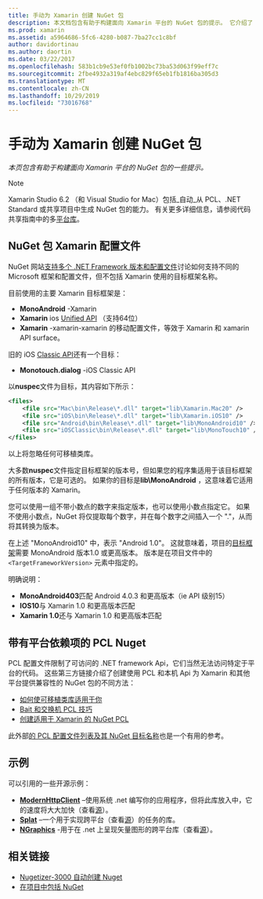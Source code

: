 ```yaml
---
title: 手动为 Xamarin 创建 NuGet 包
description: 本文档包含有助于构建面向 Xamarin 平台的 NuGet 包的提示。 它介绍了 NuGet 包 Xamarin 配置文件、带有平台依赖项的 PCL Nuget 以及指向各种开源示例的链接。
ms.prod: xamarin
ms.assetid: a5964686-5fc6-4280-b087-7ba27cc1c8bf
author: davidortinau
ms.author: daortin
ms.date: 03/22/2017
ms.openlocfilehash: 583b1cb9e53ef0fb1002bc73ba53d063f99eff7c
ms.sourcegitcommit: 2fbe4932a319af4ebc829f65eb1fb1816ba305d3
ms.translationtype: MT
ms.contentlocale: zh-CN
ms.lasthandoff: 10/29/2019
ms.locfileid: "73016768"
---
```

# <a name="manually-creating-nuget-packages-for-xamarin"></a>手动为 Xamarin 创建 NuGet 包

_本页包含有助于构建面向 Xamarin 平台的 NuGet 包的一些提示。_

> [!NOTE]
> Xamarin Studio 6.2 （和 Visual Studio for Mac）包括_自动_从 PCL、.NET Standard 或共享项目中生成 NuGet 包的能力。 有关更多详细信息，请参阅代码共享指南中的多[平台库](~/cross-platform/app-fundamentals/nuget-multiplatform-libraries/index.md)。

## <a name="nuget-package-xamarin-profiles"></a>NuGet 包 Xamarin 配置文件

NuGet 网站[支持多个 .NET Framework 版本和配置文件](https://docs.nuget.org/create/enforced-package-conventions)讨论如何支持不同的 Microsoft 框架和配置文件，但不包括 Xamarin 使用的目标框架名称。

目前使用的主要 Xamarin 目标框架是：

- **MonoAndroid** -Xamarin
- **Xamarin** ios [Unified API](~/cross-platform/macios/unified/index.md) （支持64位）
- **Xamarin** -xamarin-xamarin 的移动配置文件，等效于 Xamarin 和 xamarin API surface。

旧的 iOS [Classic API](~/cross-platform/macios/unified/index.md)还有一个目标：

- **Monotouch.dialog** -iOS Classic API

以**nuspec**文件为目标，其内容如下所示：

```xml
<files>
    <file src="Mac\bin\Release\*.dll" target="lib\Xamarin.Mac20" />
    <file src="iOS\bin\Release\*.dll" target="lib\Xamarin.iOS10" />
    <file src="Android\bin\Release\*.dll" target="lib\MonoAndroid10" />
    <file src="iOSClassic\bin\Release\*.dll" target="lib\MonoTouch10" />
</files>
```

以上将忽略任何可移植类库。

大多数**nuspec**文件指定目标框架的版本号，但如果您的程序集适用于该目标框架的所有版本，它是可选的。 如果你的目标是**lib\MonoAndroid** ，这意味着它适用于任何版本的 Xamarin。

您可以使用一组不带小数点的数字来指定版本，也可以使用小数点指定它。 如果不使用小数点，NuGet 将仅提取每个数字，并在每个数字之间插入一个 "."，从而将其转换为版本。

在上述 "MonoAndroid10" 中，表示 "Android 1.0"。 这就意味着，项目的[目标框架](~/android/app-fundamentals/android-api-levels.md)需要 MonoAndroid 版本1.0 或更高版本。 版本是在项目文件中的 `<TargetFrameworkVersion>` 元素中指定的。

明确说明：

- **MonoAndroid403**匹配 Android 4.0.3 和更高版本（ie API 级别15）
- **IOS10**与 Xamarin 1.0 和更高版本匹配
- **Xamarin 1.0**还与 Xamarin 1.0 和更高版本匹配

## <a name="pcl-nugets-with-platform-dependencies"></a>带有平台依赖项的 PCL Nuget

PCL 配置文件限制了可访问的 .NET framework Api，它们当然无法访问特定于平台的代码。 这些第三方链接介绍了创建使用 PCL 和本机 Api 为 Xamarin 和其他平台提供兼容性的 NuGet 包的不同方法：

- [如何使可移植类库适用于你](https://blogs.msdn.com/b/dsplaisted/archive/2012/08/27/how-to-make-portable-class-libraries-work-for-you.aspx)
- [Bait 和交换机 PCL 技巧](https://log.paulbetts.org/the-bait-and-switch-pcl-trick/)
- [创建适用于 Xamarin 的 NuGet PCL](https://www.jimbobbennett.io/creating-a-nuget-pcl-that-works-with-xamarin-ios/)

此外部[的 PCL 配置文件列表及其 NuGet 目标名称](https://portablelibraryprofiles.stephencleary.com)也是一个有用的参考。

## <a name="examples"></a>示例

可以引用的一些开源示例：

- [**ModernHttpClient**](https://www.nuget.org/packages/modernhttpclient/) –使用系统 .net 编写你的应用程序，但将此库放入中，它的速度将大大加快（查看[源](https://github.com/paulcbetts/ModernHttpClient)）。
- [**Splat**](https://www.nuget.org/packages/Splat/) –一个用于实现跨平台（查看[源](https://github.com/paulcbetts/Splat)）的任务的库。
- [**NGraphics**](https://www.nuget.org/packages/NGraphics/) -用于在 .net 上呈现矢量图形的跨平台库（查看[源](https://github.com/praeclarum/NGraphics/blob/master/NGraphics.nuspec)）。

## <a name="related-links"></a>相关链接

- [Nugetizer-3000 自动创建 Nuget](~/cross-platform/app-fundamentals/nuget-multiplatform-libraries/index.md)       
- [在项目中包括 NuGet](https://docs.microsoft.com/visualstudio/mac/nuget-walkthrough)
